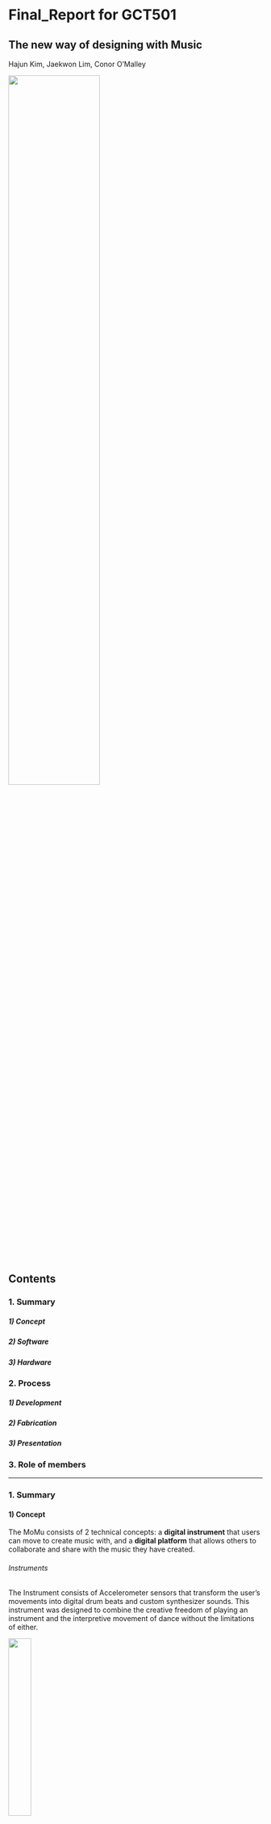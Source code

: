 Final_Report for GCT501  
===================
The new way of designing with Music  
------------
Hajun Kim, Jaekwon Lim, Conor O’Malley

<img src="https://user-images.githubusercontent.com/37058246/86720950-7aed8000-c060-11ea-921b-9ddee04c3e1d.png" width=60% height=60%>

## Contents

### 1. Summary

##### 1) Concept
##### 2) Software
##### 3) Hardware

### 2. Process

##### 1) Development 
##### 2) Fabrication 
##### 3) Presentation 

### 3. Role of members  

------------------------------------------------------------------

### 1. Summary 


#### 1) Concept
The MoMu consists of 2 technical concepts:
a <strong>digital instrument</strong> that users can move to create music with, and a <strong>digital platform</strong> that allows others to collaborate and share with the music they have created.

###### Instruments
The Instrument consists of Accelerometer sensors that transform the user’s movements into digital drum beats and custom synthesizer sounds. This instrument was designed to combine the creative freedom of playing an instrument and the interpretive movement of dance without the limitations of either. 

<img src="https://user-images.githubusercontent.com/37058246/86722470-df5d0f00-c061-11ea-88c1-2b975177fe67.png" width=30% height=30%>

###### Platform
The MoMu Platform is a digital space where users can share and collaborate with other artists. Users upload their work and artwork to the digital social media platform, and others can view, enjoy and remix their work. This organic community flow allows for the users to seek out unique sounds and dance moves that can inspire and encourage more creative music and rhythm. 

<img src="https://user-images.githubusercontent.com/37058246/86719529-1d0c6880-c05f-11ea-8da1-72a726fca923.jpeg" width=30% height=30%>

------------------------------------------------------------------

#### 2) Software

#### Programming Language

<img src="https://user-images.githubusercontent.com/37058246/86724476-c9504e00-c063-11ea-9f2d-14ce9caa7c8d.png" width=30% height=30%>

###### python
We used Python to control the main process and process for the accelerometer sensor. There were three main reasons for using Python. First, it is easy to modularize the program. Second, Libraries for communicating or playing sounds are well implemented. Finally, It is the most used programming language in raspberry pi.

<img src="https://user-images.githubusercontent.com/37058246/86724488-ca817b00-c063-11ea-8479-2f6879de23ac.png" width=15% height=15%>

###### Go
We used Go language to control the parameters that we can get by utilizing leap motion. We can synchronizes leap motion directly by using Go language. Go language has great module called Go bot and It has functions that adjust the coordinates perceived by leap motion to value appropriately.


#### Module


###### Socket
We used socket communication to communicate with raspberry pi which is used for accelerometer sensor. There are many ways to communicate with Raspberry Pie, but in our project it was important to communicate quickly in real time, so we used the simplest method.

###### Pygame
In our project, it was important to play musical instruments according to the input that occurred in real time. We used pygame for this purpose. Pygame does not wait until the sound is finished after playing the sound and, but performs the code immediately on the next line. It was convenient to use because there was no need for additional thread coding.
Sklearn - Sklearn is a machine learning library for python. User motion was indistinguishable by the raw data of the accelerometer sensor. We solved this problem by using unsupervised learning.

###### Go Bot
Go bot is a strong library that requires very simple setting to be used. The module provides the functions to control nearly 30 devices including leap motion. It offers simple structure code and it helps the user get as sense quickly. In particular, regarding Leap Motion, it provided functions related to various hand movements, but it was less accurate than expected, so we had to make the necessary actions by tuning the coordinate value parameters. 

------------------------------------------------------------------

#### 2) Hardware

###### RasPi & Accelerometer
We chose raspberry pie as a small computer to process the value of the accelerometer sensor and send it to the main process. we used mpu6050 as a sensor for motion of the user.

<img src="https://user-images.githubusercontent.com/37058246/86719625-357c8300-c05f-11ea-8070-ae5512f8fbf0.jpeg" width=15% height=15%>

###### Leap Motion
Leap Motion is a strong device that can senses human hand motion accurately in real time. Therefore it can deal with 3 dimensional interactions such as requiring x,y,z coordinates. It is being used in various prototype types around the world, provided with sufficient modules in various languages. However, due to frequent updates, most modules do not operate properly. It shows excellent performance against price, and not only tracks the coordinates of the hand, but also has the potential to implement various hand movements and forms as a function. However, leap motion tracking scope is limited due to its method, based on infrared cameras located at the top of the device. it is possible to trace up to 15 cm each directions(Front, Back, Right, Left).

<img src="https://user-images.githubusercontent.com/37058246/86728028-fc481100-c066-11ea-80dc-0bafb65577fa.png" width=15% height=15%>

###### 3D Printing 
Two specific wearable 3D Designs needed to be designed for the user. One was for specifically the accelerometer to limit movement on the body as the sensor could be very sensitive. This was designed as a Wristband and fitted for the sensors pins and mounting bracket. Second, the Raspberry Pi and mobile Battery Bank needed to be secured to the user in an unobtrusive way. This was designed first as a waistband mount, but was later changed to an Armband strap to reduce jumper cable length.

------------------------------------------------------------------

### 2. Process 

#### 1) Development
Development was led by JaeKwon. HaJun was in charge of detecting motion by using leapmotion.

#### main process 
In the main process, it is repeated to receive the values of the leap motion and the accelerator sensor. The values received would be processed through the controller. 
1. In the controller, the object for playing musical instruments is initiated.

2. In this object, there are functions for playing musical instruments depending on index and changing the internal variable for the effects including reverberation and distortion. 

3. The controller uses this object after deciding what to do by received data. 

4. By received data from accelerometer sensor and leap motion, it decides to play musical instruments. 

5. By received data from leap motion, it decides to change the parameters for reverberation and distortion which is in the object for playing instruments.

```python3

       class controller:
    def __init__(self):
        self.leapmotion = leapMotionSensor.leapMotionSensor()
        self.play_sound = playSound.playSound()
        self.acc = accSensor.accSensor()


    def processLeapMotinoData(self, received_data):
        if received_data == 3:
            self.play_sound.playTheSynthSound()
        elif received_data == 2:
            self.play_sound.changeTheReverbActivated()
        elif received_data == 1:
            self.play_sound.changeTheDistortedActivated()

    def processAccData(self,received_data):
        if received_data != -1:
            self.play_sound.playTheSound(received_data)

    def mainProcess(self):
        while True:
            receive_from_leap = self.leapmotion.receiveData()
            receive_from_acc = self.acc.receiveData()
            self.processLeapMotinoData(receive_from_leap)
            self.processAccData(receive_from_acc)

```

###### Leapmotion 
The module, Gobot, offers diverse hand gesture functions that returns active value when the action is taken. However, due to the frequent update for the software of leap motion, it was not able to use those. <strong>We had to build up our own motion returns certain value.</strong> Since we wanted to make a special effect sound through leap motion, 3 respective motions mapping to each sounds was organized. It should have been very simple and easily understood to people, while at the same time showing the potential to be used in various ways depending on their preferences in the future. 

1. We conducted an experiment to see how the coordinates would be seen when the leap motion is being used.

2. Based on these values, three actions were constructed. 

3. While the x and z values were fixed, only the y values were changed to make the sound of special effects(figure 1)

4. the x and z values were changed respectively to change the effects of sound to reverb and distortion. (figure 2,3)

```Go 



###### acc sensor
send
To process the value of accelerometer sensor, unsupervised learning model was used. we train it ourselves. We made the dataset for the model by doing two types of motion with wearing the accelerometer sensor. This training model does the classification of motion. (figure 4,5)

receive
When program receives the data from accelerometer sensor, it returns the sound index. If it returns all the value right after return the motion value, then it makes a problem which plays the instrument sounds several times for one motion. To solve this problem, it is developed to ignore the 5 values right after sensing the motion. The number of ignored value can be different depending on calibration.

```python3

       def receiveData(self):  # return -1: no acc motion , 0 : verticalMotion , 1: horizontalMotion , 2: circleMotion
        # 1 stop - 1, 0 motion 0 , 3 motion 1 , 2 motion 2
        receive = self.clientSock.recv(1024)[0]
        print("receiveAccSensor : ", receive)
        if (receive % 2) == 1:
            receive = receive - 2
        if receive == 2:
            receive = 0

        if self.blockTheSignal > 0:
            self.blockTheSignal -= 1
            return -1
        else:
            if receive != -1:
                self.blockTheSignal = self.blockNumber

        return receive

```


connection with leap motion
We used csv file for sending certain motion value from GO language to python, Go language writes down the value in every 0.001 seconds and python read it by while statement. The implementation was seem working in real time.
```GO

        rows := [][]string{
		
                {strconv.FormatFloat(s.ws,'f',5,64)},
		{strconv.FormatFloat(s.ad,'f',5,64)},
                {strconv.FormatFloat(s.jk,'f',5,64)},
                {strconv.FormatFloat(s.sense,'f',5,64)},
	}
 
	csvfile, err := os.Create("test.csv")
 
	if err != nil {
		log.Fatalf("failed creating file: %s", err)
	}
 
	csvwriter := csv.NewWriter(csvfile)
 
	for _, row := range rows {
		_ = csvwriter.Write(row)
	}
 
	csvwriter.Flush()
 
        csvfile.Close()

```
connection with accelerometer sensor
we used socket connection for sending the value of accelerometer sensor. Received part was developed to check the connection first before receiving the data continuously.

```python3

      self.ip = '192.168.1.248'
      self.port = 8080
      self.clientSock = socket(AF_INET, SOCK_STREAM)
      self.clientSock.connect((self.ip, self.port))
      print('연결 확인 됐습니다.')
      self.clientSock.send('I am a client'.encode('utf-8'))
      print('메시지를 전송했습니다.')
      data = self.clientSock.recv(1024)
      print('받은 데이터 : ', data.decode('utf-8'))

      self.blockTheSignal = 0
      self.blockNumber = 5

```


2. Fabrication  - 3D Print designs and fabrication was led by Conor. All 3D Prints were printed from Professor Ahn’s Ultimaker3 3D Printer. 
The 3D print components were first designed in Blender and Meshmixer, Sliced in Cura and printed with flexible TPU Filament, which matched specifications for wearable devices. The supports were created with Breakaway Filament, allowing for fast removal when paired with the flexible TPU. 
The Wristband module was designed as one continuous piece that allowed for snapping in place. 
The Armband was designed as three separate pieces, and used M3 screws to hold the two ends of the armbands to the center Pi Console. Then the Armband straps locked in place used snapback plastic design.


<img src="https://user-images.githubusercontent.com/37058246/86719715-49c08000-c05f-11ea-8909-19cee48fcc7b.png" width=30% height=30%>


3. Presentation - Presentation Slides and Organization was led by HaJun.
The slides were first organized and a rough outline of the script was delegated across the team. 
Next, the slides were designed and decorated while team members wrote their specific scripts to match presentation objectives. 
Afterwards, slides were polished, combined and edited for continuity.
Finally, the presentation was practiced as a team to match the format of the presentation when possible.

------------------------------------------------------------------

### 3. Role of Members 

//Describe what and how each member did.

HaJun // For HAJUN
JaeKwon - Development
JaeKwon was in charge of development of the main process and connecting with the accelerometer sensor.
Conor - Digital Fabrication / 3D Printing
Conor designed and 3D printed the accelerometer sensor bracelet and the Raspberry Pi/Battery Bank Armband

